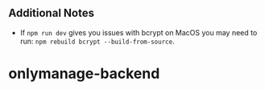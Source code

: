 ## Additional Notes

- If `npm run dev` gives you issues with bcrypt on MacOS you may need to run: `npm rebuild bcrypt --build-from-source`.
# onlymanage-backend